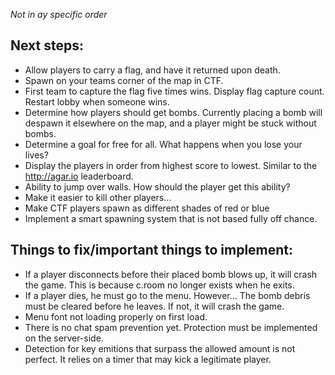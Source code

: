 *Not in ay specific order*

## Next steps:

- Allow players to carry a flag, and have it returned upon death.
- Spawn on your teams corner of the map in CTF.
- First team to capture the flag five times wins. Display flag capture count. Restart lobby when someone wins.
- Determine how players should get bombs. Currently placing a bomb will despawn it elsewhere on the map, and a player might be stuck without bombs.
- Determine a goal for free for all. What happens when you lose your lives?
- Display the players in order from highest score to lowest. Similar to the http://agar.io leaderboard.
- Ability to jump over walls. How should the player get this ability?
- Make it easier to kill other players...
- Make CTF players spawn as different shades of red or blue
- Implement a smart spawning system that is not based fully off chance.

## Things to fix/important things to implement:

- If a player disconnects before their placed bomb blows up, it will crash the game. This is because c.room no longer exists when he exits.
- If a player dies, he must go to the menu. However... The bomb debris must be cleared before he leaves. If not, it will crash the game.
- Menu font not loading properly on first load.
- There is no chat spam prevention yet. Protection must be implemented on the server-side.
- Detection for key emitions that surpass the allowed amount is not perfect. It relies on a timer that may kick a legitimate player.
